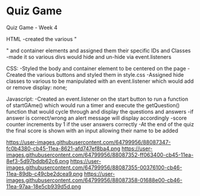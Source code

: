 # Quiz Game
Quiz Game - Week 4

HTML
-created the various "<div>" and container elements and assigned them their specific IDs and Classes
-made it so various divs would hide and un-hide via event.listeners 


CSS:
-Styled the body and container element to be centered on the page
-Created the various buttons and styled them in style.css
-Assigned hide classes to various <divs> to be manipulated with an event.listener which would add or remove display: none;



Javascript:
-Created an event.listener on the start button to run a function of startGAme() which would run a timer and execute the getQuestion() function that would cycle through and display the questions and answers
-if answer is correct/wrong an alert message will display accordingly
-score counter increments by 1 if the user answers correctly
-At the end of the quiz the final score is shown with an input allowing their name to be added



https://user-images.githubusercontent.com/64799956/88087347-fc0b4380-cb45-11ea-8621-afd747ef8ba4.png
https://user-images.githubusercontent.com/64799956/88087352-ff063400-cb45-11ea-8ef3-5d97bddb62c6.png
https://user-images.githubusercontent.com/64799956/88087355-00376100-cb46-11ea-89db-c49cbe2dcea9.png
https://user-images.githubusercontent.com/64799956/88087358-01688e00-cb46-11ea-97aa-18e5cb939d5d.png
